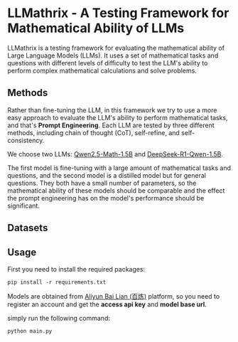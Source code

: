 # LLMathrix - A Testing Framework for Mathematical Ability of LLMs
LLMathrix is a testing framework for evaluating the mathematical ability of Large Language Models (LLMs). 
It uses a set of mathematical tasks and questions with different levels of difficulty to test the LLM's ability to perform complex mathematical calculations and solve problems.

## Methods
Rather than fine-tuning the LLM, in this framework we try to use a more easy approach to evaluate the LLM's ability to perform mathematical tasks, and that's **Prompt Engineering**. Each LLM are tested by three different methods, including chain of thought (CoT), self-refine, and self-consistency.

We choose two LLMs: [Qwen2.5-Math-1.5B](https://bailian.console.aliyun.com/?tab=model#/model-market/detail/qwen2.5-math-1.5b-instruct) and [DeepSeek-R1-Qwen-1.5B](https://bailian.console.aliyun.com/?tab=model#/efm/model_experience_center/text?currentTab=textChat&modelId=deepseek-r1-distill-qwen-1.5b).

The first model is fine-tuning with a large amount of mathematical tasks and questions, and the second model is a distilled model but for general questions. They both have a small number of parameters, so the mathematical ability of these models should be comparable and the effect the prompt engineering has on the model's performance should be significant.

## Datasets




## Usage
First you need to install the required packages:

```pip install -r requirements.txt```

Models are obtained from [Aliyun Bai Lian (百炼)](https://bailian.console.aliyun.com/?tab=home#/home) platform, so you need to register an account and get the **access api key** and **model base url**.

simply run the following command:

```python main.py```

